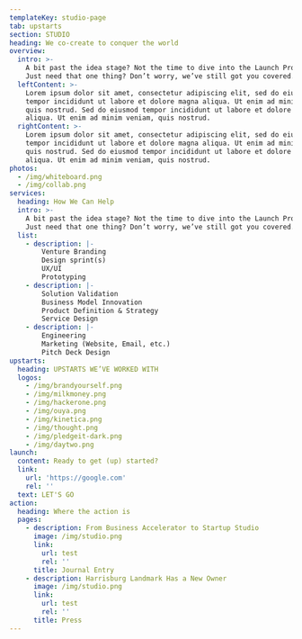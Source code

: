 ```yaml
---
templateKey: studio-page
tab: upstarts
section: STUDIO
heading: We co-create to conquer the world
overview:
  intro: >-
    A bit past the idea stage? Not the time to dive into the Launch Program?
    Just need that one thing? Don’t worry, we’ve still got you covered.
  leftContent: >-
    Lorem ipsum dolor sit amet, consectetur adipiscing elit, sed do eiusmod
    tempor incididunt ut labore et dolore magna aliqua. Ut enim ad minim veniam,
    quis nostrud. Sed do eiusmod tempor incididunt ut labore et dolore magna
    aliqua. Ut enim ad minim veniam, quis nostrud.
  rightContent: >-
    Lorem ipsum dolor sit amet, consectetur adipiscing elit, sed do eiusmod
    tempor incididunt ut labore et dolore magna aliqua. Ut enim ad minim veniam,
    quis nostrud. Sed do eiusmod tempor incididunt ut labore et dolore magna
    aliqua. Ut enim ad minim veniam, quis nostrud.
photos:
  - /img/whiteboard.png
  - /img/collab.png
services:
  heading: How We Can Help
  intro: >-
    A bit past the idea stage? Not the time to dive into the Launch Program?
    Just need that one thing? Don’t worry, we’ve still got you covered.
  list:
    - description: |-
        Venture Branding
        Design sprint(s)
        UX/UI
        Prototyping
    - description: |-
        Solution Validation
        Business Model Innovation
        Product Definition & Strategy
        Service Design
    - description: |-
        Engineering
        Marketing (Website, Email, etc.)
        Pitch Deck Design
upstarts:
  heading: UPSTARTS WE’VE WORKED WITH
  logos:
    - /img/brandyourself.png
    - /img/milkmoney.png
    - /img/hackerone.png
    - /img/ouya.png
    - /img/kinetica.png
    - /img/thought.png
    - /img/pledgeit-dark.png
    - /img/daytwo.png
launch:
  content: Ready to get (up) started?
  link:
    url: 'https://google.com'
    rel: ''
  text: LET'S GO
action:
  heading: Where the action is
  pages:
    - description: From Business Accelerator to Startup Studio
      image: /img/studio.png
      link:
        url: test
        rel: ''
      title: Journal Entry
    - description: Harrisburg Landmark Has a New Owner
      image: /img/studio.png
      link:
        url: test
        rel: ''
      title: Press
---
```


